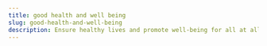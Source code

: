 ```yaml
---
title: good health and well being
slug: good-health-and-well-being
description: Ensure healthy lives and promote well-being for all at all ages.
---
```

